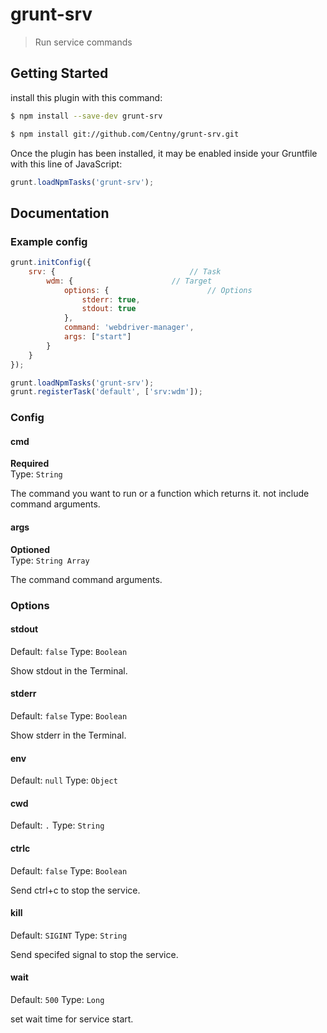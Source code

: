 # grunt-srv

> Run service commands



## Getting Started

install this plugin with this command:

```bash
$ npm install --save-dev grunt-srv
```

```bash
$ npm install git://github.com/Centny/grunt-srv.git
```

Once the plugin has been installed, it may be enabled inside your Gruntfile with this line of JavaScript:

```js
grunt.loadNpmTasks('grunt-srv');
```


## Documentation


### Example config

```js
grunt.initConfig({
	srv: {								// Task
		wdm: {						// Target
			options: {						// Options
				stderr: true,
				stdout: true
			},
			command: 'webdriver-manager',
			args: ["start"]
		}
	}
});

grunt.loadNpmTasks('grunt-srv');
grunt.registerTask('default', ['srv:wdm']);
```

### Config


#### cmd

**Required**  
Type: `String`

The command you want to run or a function which returns it. not include command arguments.
#### args
**Optioned**  
Type: `String Array`

The command command arguments.

### Options


#### stdout

Default: `false`
Type: `Boolean`

Show stdout in the Terminal.


#### stderr

Default: `false`
Type: `Boolean`

Show stderr in the Terminal.

#### env
Default: `null`
Type: `Object`

#### cwd
Default: `.`
Type: `String`

#### ctrlc
Default: `false`
Type: `Boolean`

Send ctrl+c to stop the service.

#### kill
Default: `SIGINT`
Type: `String`

Send specifed signal to stop the service.

#### wait
Default: `500`
Type: `Long`

set wait time for service start.

